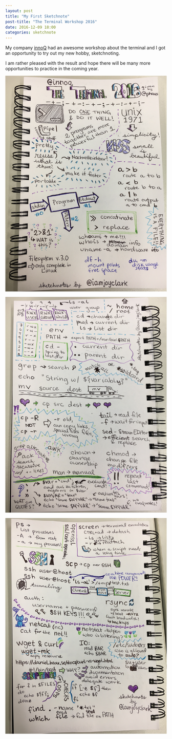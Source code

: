 ```yaml
---
layout: post
title: "My First Sketchnote"
post-title: "The Terminal Workshop 2016"
date: 2016-12-09 18:00
categories: sketchnote
---
```


My company [innoQ](https://www.innoq.com/) had an awesome workshop about
the terminal and I got an opportunity to try out my new hobby, sketchnoting.

I am rather pleased with the result and hope there will be many more
opportunities to practice in the coming year.

![Sketchnote Part 1](/img/2016-12-09-terminal-1.jpg "Sketchnote Part 1")

![Sketchnote Part 2](/img/2016-12-09-terminal-2.jpg "Sketchnote Part 2")

![Sketchnote Part 3](/img/2016-12-09-terminal-3.jpg "Sketchnote Part 3")
